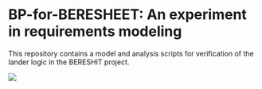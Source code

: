 # BP-for-BERESHEET: An experiment in requirements modeling 

This repository contains a model and analysis scripts for verification of the lander logic in the BERESHIT project.

[![](https://jitpack.io/v/bThink-BGU/BPjs-Context.svg)](https://jitpack.io/#bThink-BGU/BPjs-Context)


